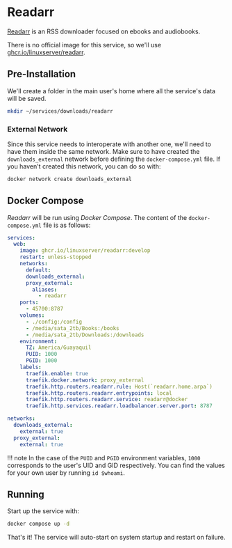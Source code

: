 # Readarr

[Readarr](https://readarr.com/) is an RSS downloader focused on ebooks and audiobooks.

There is no official image for this service, so we'll use [ghcr.io/linuxserver/readarr](https://hub.docker.com/r/linuxserver/readarr).

## Pre-Installation

We'll create a folder in the main user's home where all the service's data will be saved.

```bash
mkdir ~/services/downloads/readarr
```

### External Network

Since this service needs to interoperate with another one, we'll need to have them inside the same network. Make sure to have created the `downloads_external` network before defining the `docker-compose.yml` file. If you haven't created this network, you can do so with:

```bash
docker network create downloads_external
```

## Docker Compose

*Readarr* will be run using *Docker Compose*. The content of the `docker-compose.yml` file is as follows:

```yaml
services:
  web:
    image: ghcr.io/linuxserver/readarr:develop
    restart: unless-stopped
    networks:
      default:
      downloads_external:
      proxy_external:
        aliases:
          - readarr
    ports:
      - 45700:8787
    volumes:
      - ./config:/config
      - /media/sata_2tb/Books:/books
      - /media/sata_2tb/Downloads:/downloads
    environment:
      TZ: America/Guayaquil
      PUID: 1000
      PGID: 1000
    labels:
      traefik.enable: true
      traefik.docker.network: proxy_external
      traefik.http.routers.readarr.rule: Host(`readarr.home.arpa`)
      traefik.http.routers.readarr.entrypoints: local
      traefik.http.routers.readarr.service: readarr@docker
      traefik.http.services.readarr.loadbalancer.server.port: 8787

networks:
  downloads_external:
    external: true
  proxy_external:
    external: true
```

!!! note
    In the case of the `PUID` and `PGID` environment variables, `1000` corresponds to the user's UID and GID respectively. You can find the values for your own user by running `id $whoami`.

## Running

Start up the service with:

```bash
docker compose up -d
```

That's it! The service will auto-start on system startup and restart on failure.
